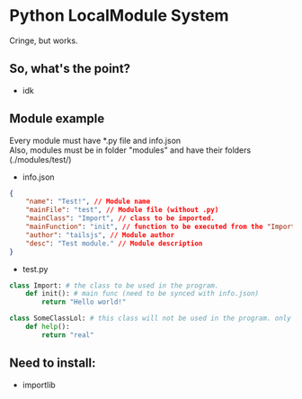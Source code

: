 # Python LocalModule System
Cringe, but works.

## So, what's the point?
* idk

## Module example
Every module must have *.py file and info.json<br>
Also, modules must be in folder "modules" and have their folders (./modules/test/)<br>
* info.json
```json
{
    "name": "Test!", // Module name
    "mainFile": "test", // Module file (without .py)
    "mainClass": "Import", // class to be imported.
    "mainFunction": "init", // function to be executed from the "Import" class
    "author": "tailsjs", // Module author
    "desc": "Test module." // Module description
}
```
* test.py
```py
class Import: # the class to be used in the program.
    def init(): # main func (need to be synced with info.json)
        return "Hello world!"

class SomeClassLol: # this class will not be used in the program. only in the module.
    def help():
        return "real"
```

## Need to install:
 * importlib
